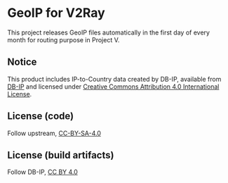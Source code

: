 # GeoIP for V2Ray

This project releases GeoIP files automatically in the first day of every month for routing purpose in Project V.

## Notice

This product includes IP-to-Country data created by DB-IP, available from [DB-IP](https://db-ip.com/db/ip-to-country) and licensed under [Creative Commons Attribution 4.0 International License](https://creativecommons.org/licenses/by/4.0/).

## License (code)

Follow upstream, [CC-BY-SA-4.0](https://creativecommons.org/licenses/by-sa/4.0/)


## License (build artifacts)

Follow DB-IP, [CC BY 4.0](https://creativecommons.org/licenses/by/4.0/)
